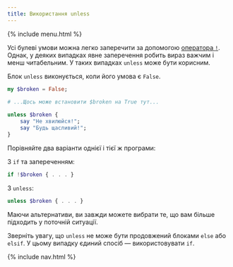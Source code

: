```yaml
---
title: Використання unless
---
```


{% include menu.html %}

Усі булеві умови можна легко заперечити за допомогою [оператора `!`](/uk/essentials/booleans/operations#negation). Однак, у деяких випадках явне заперечення робить вираз важчим і менш читабельним. У таких випадках `unless` може бути корисним.

Блок `unless` виконується, коли його умова є `False`.

```raku
my $broken = False;

# ...Щось може встановити $broken на True тут...
    
unless $broken {
    say "Не хвилюйся!";
    say "Будь щасливий!";
}
```

Порівняйте два варіанти однієї і тієї ж програми:

З `if` та запереченням:

```raku
if !$broken { . . . }
```

З `unless`:

```raku
unless $broken { . . . }
```

Маючи альтернативи, ви завжди можете вибрати те, що вам більше підходить у поточній ситуації.

Зверніть увагу, що `unless` не може бути продовжений блоками `else` або `elsif`. У цьому випадку єдиний спосіб — використовувати `if`.

{% include nav.html %}